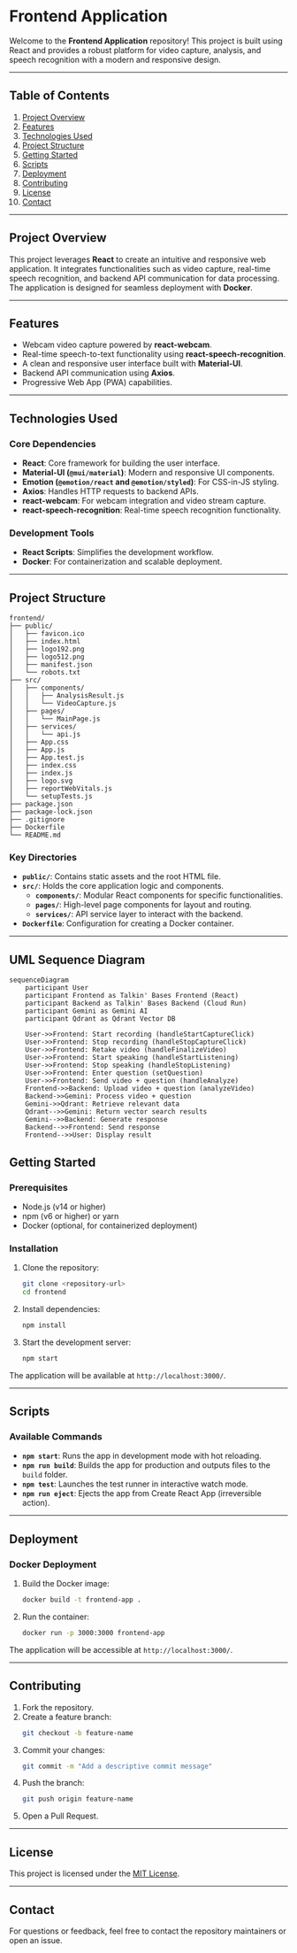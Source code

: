 # Frontend Application

Welcome to the **Frontend Application** repository! This project is built using React and provides a robust platform for video capture, analysis, and speech recognition with a modern and responsive design.

---

## Table of Contents
1. [Project Overview](#project-overview)
2. [Features](#features)
3. [Technologies Used](#technologies-used)
4. [Project Structure](#project-structure)
5. [Getting Started](#getting-started)
6. [Scripts](#scripts)
7. [Deployment](#deployment)
8. [Contributing](#contributing)
9. [License](#license)
10. [Contact](#contact)

---

## Project Overview

This project leverages **React** to create an intuitive and responsive web application. It integrates functionalities such as video capture, real-time speech recognition, and backend API communication for data processing. The application is designed for seamless deployment with **Docker**.

---

## Features
- Webcam video capture powered by **react-webcam**.
- Real-time speech-to-text functionality using **react-speech-recognition**.
- A clean and responsive user interface built with **Material-UI**.
- Backend API communication using **Axios**.
- Progressive Web App (PWA) capabilities.

---

## Technologies Used

### Core Dependencies
- **React**: Core framework for building the user interface.
- **Material-UI (`@mui/material`)**: Modern and responsive UI components.
- **Emotion (`@emotion/react` and `@emotion/styled`)**: For CSS-in-JS styling.
- **Axios**: Handles HTTP requests to backend APIs.
- **react-webcam**: For webcam integration and video stream capture.
- **react-speech-recognition**: Real-time speech recognition functionality.

### Development Tools
- **React Scripts**: Simplifies the development workflow.
- **Docker**: For containerization and scalable deployment.

---

## Project Structure

```
frontend/
├── public/
│   ├── favicon.ico
│   ├── index.html
│   ├── logo192.png
│   ├── logo512.png
│   ├── manifest.json
│   └── robots.txt
├── src/
│   ├── components/
│   │   ├── AnalysisResult.js
│   │   └── VideoCapture.js
│   ├── pages/
│   │   └── MainPage.js
│   ├── services/
│   │   └── api.js
│   ├── App.css
│   ├── App.js
│   ├── App.test.js
│   ├── index.css
│   ├── index.js
│   ├── logo.svg
│   ├── reportWebVitals.js
│   └── setupTests.js
├── package.json
├── package-lock.json
├── .gitignore
├── Dockerfile
└── README.md
```

### Key Directories
- **`public/`**: Contains static assets and the root HTML file.
- **`src/`**: Holds the core application logic and components.
  - **`components/`**: Modular React components for specific functionalities.
  - **`pages/`**: High-level page components for layout and routing.
  - **`services/`**: API service layer to interact with the backend.
- **`Dockerfile`**: Configuration for creating a Docker container.

---
## UML Sequence Diagram

```mermaid
sequenceDiagram
    participant User
    participant Frontend as Talkin' Bases Frontend (React)
    participant Backend as Talkin' Bases Backend (Cloud Run)
    participant Gemini as Gemini AI
    participant Qdrant as Qdrant Vector DB

    User->>Frontend: Start recording (handleStartCaptureClick)
    User->>Frontend: Stop recording (handleStopCaptureClick)
    User->>Frontend: Retake video (handleFinalizeVideo)
    User->>Frontend: Start speaking (handleStartListening)
    User->>Frontend: Stop speaking (handleStopListening)
    User->>Frontend: Enter question (setQuestion)
    User->>Frontend: Send video + question (handleAnalyze)
    Frontend->>Backend: Upload video + question (analyzeVideo)
    Backend->>Gemini: Process video + question
    Gemini->>Qdrant: Retrieve relevant data
    Qdrant-->>Gemini: Return vector search results
    Gemini-->>Backend: Generate response
    Backend-->>Frontend: Send response
    Frontend-->>User: Display result
```

## Getting Started

### Prerequisites
- Node.js (v14 or higher)
- npm (v6 or higher) or yarn
- Docker (optional, for containerized deployment)

### Installation
1. Clone the repository:
   ```bash
   git clone <repository-url>
   cd frontend
   ```
2. Install dependencies:
   ```bash
   npm install
   ```
3. Start the development server:
   ```bash
   npm start
   ```

The application will be available at `http://localhost:3000/`.

---

## Scripts

### Available Commands
- **`npm start`**: Runs the app in development mode with hot reloading.
- **`npm run build`**: Builds the app for production and outputs files to the `build` folder.
- **`npm test`**: Launches the test runner in interactive watch mode.
- **`npm run eject`**: Ejects the app from Create React App (irreversible action).

---

## Deployment

### Docker Deployment
1. Build the Docker image:
   ```bash
   docker build -t frontend-app .
   ```
2. Run the container:
   ```bash
   docker run -p 3000:3000 frontend-app
   ```

The application will be accessible at `http://localhost:3000/`.

---

## Contributing

1. Fork the repository.
2. Create a feature branch:
   ```bash
   git checkout -b feature-name
   ```
3. Commit your changes:
   ```bash
   git commit -m "Add a descriptive commit message"
   ```
4. Push the branch:
   ```bash
   git push origin feature-name
   ```
5. Open a Pull Request.

---

## License
This project is licensed under the [MIT License](LICENSE).

---

## Contact

For questions or feedback, feel free to contact the repository maintainers or open an issue.
